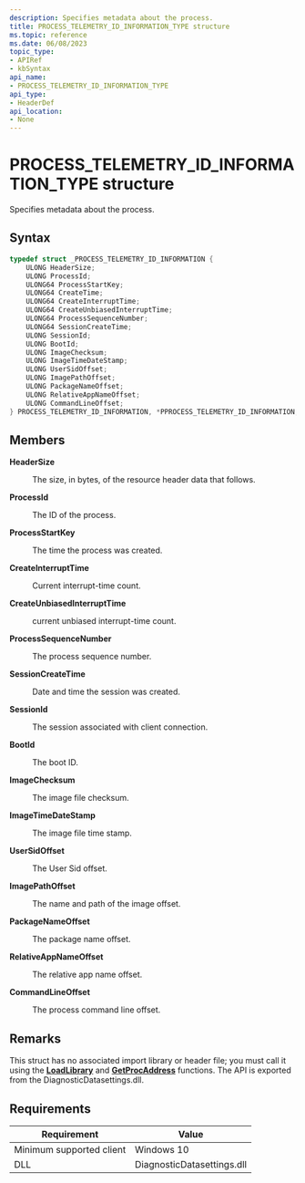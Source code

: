 ```yaml
---
description: Specifies metadata about the process.
title: PROCESS_TELEMETRY_ID_INFORMATION_TYPE structure
ms.topic: reference
ms.date: 06/08/2023
topic_type: 
- APIRef
- kbSyntax
api_name: 
- PROCESS_TELEMETRY_ID_INFORMATION_TYPE
api_type: 
- HeaderDef
api_location: 
- None
---
```


# PROCESS_TELEMETRY_ID_INFORMATION_TYPE structure

Specifies metadata about the process.

## Syntax

```C++
typedef struct _PROCESS_TELEMETRY_ID_INFORMATION {
    ULONG HeaderSize;
    ULONG ProcessId;
    ULONG64 ProcessStartKey;
    ULONG64 CreateTime;
    ULONG64 CreateInterruptTime;
    ULONG64 CreateUnbiasedInterruptTime;
    ULONG64 ProcessSequenceNumber;
    ULONG64 SessionCreateTime;
    ULONG SessionId;
    ULONG BootId;
    ULONG ImageChecksum;
    ULONG ImageTimeDateStamp;
    ULONG UserSidOffset;
    ULONG ImagePathOffset;
    ULONG PackageNameOffset;
    ULONG RelativeAppNameOffset;
    ULONG CommandLineOffset;
} PROCESS_TELEMETRY_ID_INFORMATION, *PPROCESS_TELEMETRY_ID_INFORMATION;
```

## Members

<dt>

**HeaderSize**

</dt> 

<dd>

The size, in bytes, of the resource header data that follows.

</dd> 

<dt>

**ProcessId**

</dt> 

<dd>

The ID of the process.

</dd> 

<dt>

**ProcessStartKey**

</dt> 

<dd>

The time the process was created.

</dd> 

<dt>

**CreateInterruptTime**

</dt> 

<dd>

Current interrupt-time count.

</dd> 

<dt>

**CreateUnbiasedInterruptTime**

</dt> 

<dd>

current unbiased interrupt-time count.

</dd> 

<dt>

**ProcessSequenceNumber**

</dt> 

<dd>

The process sequence number.

</dd> 

<dt>

**SessionCreateTime**

</dt> 

<dd>

Date and time the session was created.

</dd> 

<dt>

**SessionId**

</dt> 

<dd>

The session associated with client connection.

</dd> 

<dt>

**BootId**

</dt> 

<dd>

The boot ID.

</dd> 

<dt>

**ImageChecksum**

</dt> 

<dd>

The image file checksum.

</dd> 

<dt>

**ImageTimeDateStamp**

</dt> 

<dd>

The image file time stamp.

</dd> 

<dt>

**UserSidOffset**

</dt> 

<dd>

The User Sid offset.

</dd> 

<dt>

**ImagePathOffset**

</dt> 

<dd>

The name and path of the image offset.

</dd> 

<dt>

**PackageNameOffset**

</dt> 

<dd>

The package name offset.

</dd> 

<dt>

**RelativeAppNameOffset**

</dt> 

<dd>

The relative app name offset.

</dd> 

<dt>

**CommandLineOffset**

</dt> 

<dd>

The process command line offset.

</dd> 

</dl>

## Remarks

This struct has no associated import library or header file; you must call it using the [**LoadLibrary**](/windows/desktop/api/libloaderapi/nf-libloaderapi-loadlibrarya) and [**GetProcAddress**](/windows/desktop/api/libloaderapi/nf-libloaderapi-getprocaddress) functions. The API is exported from the DiagnosticDatasettings.dll.

## Requirements

| Requirement | Value |
|-----------------------------------|---------------------------------|
| Minimum supported client          | Windows 10                      |
| DLL                               | DiagnosticDatasettings.dll      |
